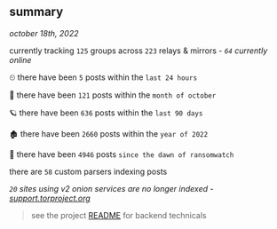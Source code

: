 
## summary
_october 18th, 2022_

currently tracking `125` groups across `223` relays & mirrors - _`64` currently online_

⏲ there have been `5` posts within the `last 24 hours`

🦈 there have been `121` posts within the `month of october`

🪐 there have been `636` posts within the `last 90 days`

🏚 there have been `2660` posts within the `year of 2022`

🦕 there have been `4946` posts `since the dawn of ransomwatch`

there are `58` custom parsers indexing posts

_`20` sites using v2 onion services are no longer indexed - [support.torproject.org](https://support.torproject.org/onionservices/v2-deprecation/)_

> see the project [README](https://github.com/joshhighet/ransomwatch#ransomwatch--) for backend technicals

